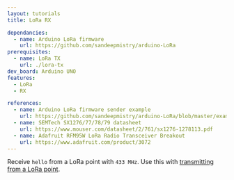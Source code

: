 ```yaml
---
layout: tutorials
title: LoRa RX

dependancies:
  - name: Arduino LoRa firmware
    url: https://github.com/sandeepmistry/arduino-LoRa
prerequisites:
  - name: LoRa TX
    url: ./lora-tx
dev_board: Arduino UNO
features:
  - LoRa
  - RX

references:
  - name: Arduino LoRa firmware sender example
    url: https://github.com/sandeepmistry/arduino-LoRa/blob/master/examples/LoRaReceiver/LoRaReceiver.ino
  - name: SEMTech SX1276/77/78/79 datasheet
    url: https://www.mouser.com/datasheet/2/761/sx1276-1278113.pdf
  - name: Adafruit RFM95W LoRa Radio Transceiver Breakout
    url: https://www.adafruit.com/product/3072
---
```


Receive `hello` from a LoRa point with `433 MHz`. Use this with [transmitting from a LoRa point](lora-tx).

